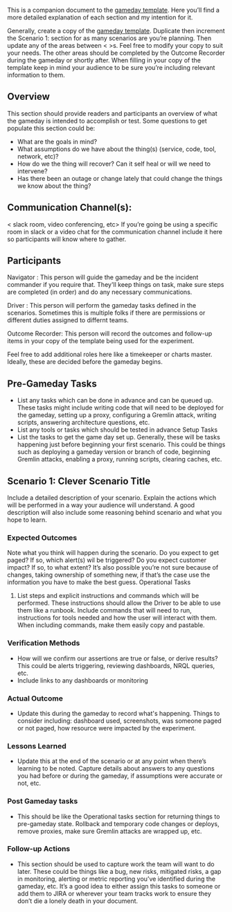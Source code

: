 This is a companion document to the [gameday template](gameday-template.md)​. 
Here you’ll find a more detailed explanation of each section and my intention for it. 

Generally, create a copy of the ​[gameday template](gameday-template.md)​. 
Duplicate then increment the Scenario 1: section for as many scenarios are you’re planning. Then update any of the areas between < >s. Feel free to modify your copy to suit your needs. The other areas should be completed by the Outcome Recorder during the gameday or shortly after. 
When filling in your copy of the template keep in mind your audience to be sure you’re including relevant information to them.

## Overview
This section should provide readers and participants an overview of what the gameday is intended to accomplish or test.
Some questions to get populate this section could be:
* What are the goals in mind?
* What assumptions do we have about the thing(s) (service, code, tool, network, etc)?
* How do we the thing will recover? Can it self heal or will we need to intervene?
* Has there been an outage or change lately that could change the things we know about the thing?

## Communication Channel(s)​: 
< slack room, video conferencing, etc> If you’re going be using a specific room in slack or a video chat for the communication channel include it here so participants will know where to gather.

## Participants

Navigator :​ This person will guide the gameday and be the incident commander if you require that. 
They'll keep things on task, make sure steps are completed (in order) and do any necessary communications.

Driver :​ This person will perform the gameday tasks defined in the scenarios.
Sometimes this is multiple folks if there are permissions or different duties assigned to differnt teams.

Outcome Recorder:​ This person will record the outcomes and follow-up items in your copy of the template being used for the experiment.

Feel free to add additional roles here like a timekeeper or charts master. Ideally, these are decided before the gameday begins.

## Pre-Gameday Tasks
* List any tasks which can be done in advance and can be queued up. These tasks might include writing code that will need to be deployed for the gameday, setting up a proxy, configuring a Gremlin attack, writing scripts, answering architecture questions, etc.
* List any tools or tasks which should be tested in advance Setup Tasks
* List the tasks to get the game day set up. Generally, these will be tasks happening ​just before beginning ​your first scenario. This could be things such as deploying a gameday version or branch of code, beginning Gremlin attacks, enabling a proxy, running scripts, clearing caches, etc.

## Scenario 1: Clever Scenario Title
Include a detailed description of your scenario. Explain the actions which will be performed in a way your audience will understand. 
A good description will also include some reasoning behind scenario and what you hope to learn.

### Expected Outcomes
Note what you think will happen during the scenario. Do you expect to get paged? If so, which alert(s) wil be triggered? Do you expect customer impact? If so, to what extent? It’s also possible you’re not sure because of changes, taking ownership of something new, if that’s the case use the information you have to make the best guess.
Operational Tasks
1. List steps and explicit instructions and commands which will be performed. These instructions should allow the Driver to be able to use them like a runbook. Include commands that will need to run, instructions for tools needed and how the user will interact with them. When including commands, make them easily copy and pastable.

### Verification Methods
* How will we confirm our assertions are true or false, or derive results? This could be alerts triggering, reviewing dashboards, NRQL queries, etc.
* Include links to any dashboards or monitoring

### Actual Outcome
* Update this during the gameday to record what's happening. Things to consider including: dashboard used, screenshots, was someone paged or not paged, how  resource were impacted by the experiment.

### Lessons Learned
* Update this at the end of the scenario or at any point when there’s learning to be noted. Capture details about answers to any questions you had before or during the gameday, if assumptions were accurate or not, etc.

### Post Gameday tasks
* This should be like the Operational tasks section for returning things to pre-gameday state. Rollback and temporary code changes or deploys, remove proxies, make sure Gremlin attacks are wrapped up, etc.

### Follow-up Actions
* This section should be used to capture work the team will want to do later. These could be things like a bug, new risks, mitigated risks, a gap in monitoring, alerting or metric reporting you’ve identified during the gameday, etc. It’s a good idea to either assign this tasks to someone or add them to JIRA or wherever your team tracks work to ensure they don’t die a lonely death in your document.